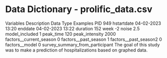 # Data Dictionary - prolific_data.csv



Variables														Description																										Data Type				Examples
PID																																																								949
hstartdate																																																				04-02-2023 13:20
enddate																																																						04-02-2023 13:22
duration																																																					152
week																																																							-2
noise																																																							2.5
model_included																																																		1
peak_time																																																					120
peak_intensity																																																		2000
factors__current_season																																														0
factors__past_season																																															1
factors__past_season2																																															0
factors__model																																																		0
survey_summary_from_participant																																										The goal of this study was to make a prediction of hospitalizations based on graphed data.

